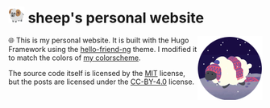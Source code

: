 # <img src="img/ram.png" height="32"> sheep's personal website

<img src="img/pfp.png" align="right">

🌐 This is my personal website. It is built with the Hugo Framework using the [hello-friend-ng](https://github.com/rhazdon/hugo-theme-hello-friend-ng) theme. I modified it to match the colors of [my colorscheme](https://github.com/lunar-theme).

The source code itself is licensed by the [MIT](https://raw.githubusercontent.com/sheeepdev/hello-friend-ng/master/LICENSE.md) license, but the posts are licensed under the [CC-BY-4.0](https://raw.githubusercontent.com/sheeepdev/website/main/LICENSE) license.
